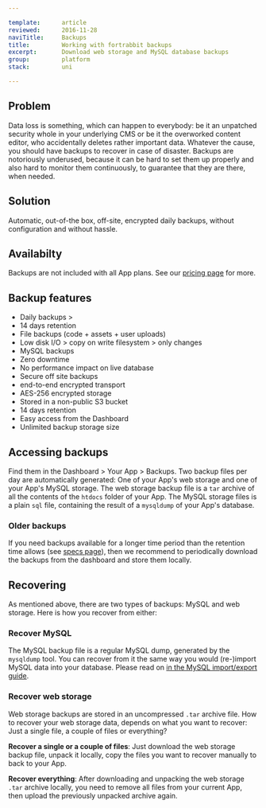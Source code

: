 ```yaml
---

template:      article
reviewed:      2016-11-28
naviTitle:     Backups
title:         Working with fortrabbit backups
excerpt:       Download web storage and MySQL database backups
group:         platform
stack:         uni

---
```


<!--

TODO: 

* More content in general, much tooo short!
* More examples: Why backups (maybe hardware fault or maybe better hardware is redundant?!s)
* HIGHLIGHT that backups must be DOWNLOADED and cannot be recopued with a click (expectation)
* More details on "re-uploading" files/database (steps)
* More examples of usage: 1. update your local dev env, 2. creating a clone of an App …
* More details: Why backups with Professional Apps are not so important
* …

-->


## Problem

Data loss is something, which can happen to everybody: be it an unpatched security whole in your underlying CMS or be it the overworked content editor, who accidentally deletes rather important data. Whatever the cause, you should have backups to recover in case of disaster. Backups are notoriously underused, because it can be hard to set them up properly and also hard to monitor them continuously, to guarantee that they are there, when needed.

## Solution

Automatic, out-of-the box, off-site, encrypted daily backups, without configuration and without hassle.


## Availabilty

Backups are not included with all App plans. See our [pricing page](https://www.fortrabbit.com/pricing) for more.

<!-- TODO: link to marketing page when ready, remove marketing bla bla here. -->


## Backup features

* Daily backups > 
* 14 days retention
* File backups (code + assets + user uploads)
* Low disk I/O > copy on write filesystem > only changes
* MySQL backups
* Zero downtime
* No performance impact on live database
* Secure off site backups
* end-to-end encrypted transport
* AES-256 encrypted storage
* Stored in a non-public S3 bucket
* 14 days retention
* Easy access from the Dashboard
* Unlimited backup storage size


## Accessing backups

Find them in the Dashboard > Your App > Backups. Two backup files per day are automatically generated: One of your App's web storage and one of your App's MySQL storage. The web storage backup file is a `tar` archive of all the contents of the `htdocs` folder of your App. The MySQL storage files is a plain `sql` file, containing the result of a `mysqldump` of your App's database.

### Older backups

If you need backups available for a longer time period than the retention time allows (see [specs page](https://www.fortrabbit.com/specs)), then we recommend to periodically download the backups from the dashboard and store them locally.



## Recovering

As mentioned above, there are two types of backups: MySQL and web storage. Here is how you recover from either:

### Recover MySQL

The MySQL backup file is a regular MySQL dump, generated by the `mysqldump` tool. You can recover from it the same way you would (re-)import MySQL data into your database. Please read on [in the MySQL import/export guide](mysql#toc-export-amp-import).

### Recover web storage

Web storage backups are stored in an uncompressed `.tar` archive file. How to recover your web storage data, depends on what you want to recover: Just a single file, a couple of files or everything?

**Recover a single or a couple of files**: Just download the web storage backup file, unpack it locally, copy the files you want to recover manually to back to your App.

**Recover everything**: After downloading and unpacking the web storage `.tar` archive locally, you need to remove all files from your current App, then upload the previously unpacked archive again.

